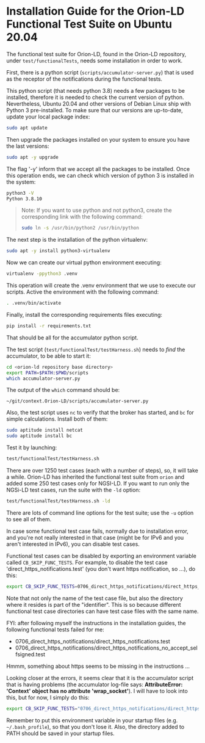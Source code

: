 # Installation Guide for the Orion-LD Functional Test Suite on Ubuntu 20.04

The functional test suite for Orion-LD, found in the Orion-LD repository, under `test/functionalTests`, needs some 
installation in order to work.

First, there is a python script (`scripts/accumulator-server.py`) that is used as the receptor of the notifications 
during the functional tests.

This python script (that needs python 3.8) needs a few packages to be installed, therefore it is needed to check the 
current version of python. Nevertheless, Ubuntu 20.04 and other versions of Debian Linux ship with Python 3 
pre-installed. To make sure that our versions are up-to-date, update your local package index:

```bash
sudo apt update
```

Then upgrade the packages installed on your system to ensure you have the last versions:

```bash
sudo apt -y upgrade
```

The flag '-y' inform that we accept all the packages to be installed. Once this operation ends, we can check which 
version of python 3 is installed in the system:

```bash
python3 -V
Python 3.8.10
```

> Note: If you want to use python and not python3, create the corresponding link with the following command:
> ```bash
> sudo ln -s /usr/bin/python2 /usr/bin/python
> ```

The next step is the installation of the python virtualenv:

```bash
sudo apt -y install python3-virtualenv
```

Now we can create our virtual python environment executing:

```bash
virtualenv -ppython3 .venv
```

This operation will create the .venv environment that we use to execute our scripts. Active the environment with the 
following command:

```bash
. .venv/bin/activate
```

Finally, install the corresponding requirements files executing:

```bash
pip install -r requirements.txt
```

That should be all for the accumulator python script.

The test script (`test/functionalTest/testHarness.sh`) needs to *find* the accumulator, to be able to start it:
```bash
cd <orion-ld repository base directory>
export PATH=$PATH:$PWD/scripts
which accumulator-server.py
```

The output of the `which` command should be:

```text
~/git/context.Orion-LD/scripts/accumulator-server.py
```

Also, the test script uses `nc` to verify that the broker has started, and `bc` for simple calculations.
Install both of them:
```bash
sudo aptitude install netcat
sudo aptitude install bc
```

Test it by launching:
```bash
test/functionalTest/testHarness.sh
```

There are over 1250 test cases (each with a number of steps), so, it will take a while.
Orion-LD has inherited the functional test suite from `orion` and added some 250 test cases only for NGSI-LD.
If you want to run only the NGSi-LD test cases, run the suite with the `-ld` option:

```bash
test/functionalTest/testHarness.sh -ld
```

There are lots of command line options for the test suite; use the `-u` option to see all of them.

In case some functional test case fails, normally due to installation error, and you're not really interested in that 
case (might be for IPv6 and you aren't interested in IPv6), you can disable test cases.

Functional test cases can be disabled by exporting an environment variable called `CB_SKIP_FUNC_TESTS`.
For example, to disable the test case 'direct_https_notifications.test' (you don't want https notification, so ...), 
do this:

```bash
export CB_SKIP_FUNC_TESTS=0706_direct_https_notifications/direct_https_notifications.test
```

Note that not only the name of the test case file, but also the directory where it resides is part of the "identifier".
This is so because different functional test case directories can have test case files with the same name.

FYI: after following myself the instructions in the installation guides, the following functional tests failed for me:

* 0706_direct_https_notifications/direct_https_notifications.test
* 0706_direct_https_notifications/direct_https_notifications_no_accept_selfsigned.test

Hmmm, something about https seems to be missing in the instructions ...

Looking closer at the errors, it seems clear that it is the accumulator script that is having problems (the accumulator 
log-file says: **AttributeError: 'Context' object has no attribute 'wrap_socket'**).
I will have to look into this, but for now, I simply do this:

```bash
export CB_SKIP_FUNC_TESTS="0706_direct_https_notifications/direct_https_notifications.test 0706_direct_https_notifications/direct_https_notifications_no_accept_selfsigned.test"
```

Remember to put this environment variable in your startup files (e.g. `~/.bash_profile`), so that you don't lose it.
Also, the directory added to PATH should be saved in your startup files.
